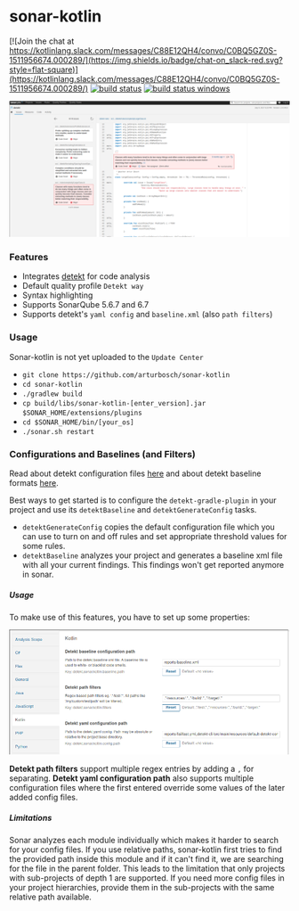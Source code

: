 # sonar-kotlin

[![Join the chat at https://kotlinlang.slack.com/messages/C88E12QH4/convo/C0BQ5GZ0S-1511956674.000289/](https://img.shields.io/badge/chat-on_slack-red.svg?style=flat-square)](https://kotlinlang.slack.com/messages/C88E12QH4/convo/C0BQ5GZ0S-1511956674.000289/)
[![build status](https://travis-ci.org/arturbosch/sonar-kotlin.svg?branch=master)](https://travis-ci.org/arturbosch/sonar-kotlin)
[![build status windows](https://ci.appveyor.com/api/projects/status/bn2vto5dnkenxeg5?svg=true
)](https://ci.appveyor.com/project/arturbosch/sonar-kotlin)

![sonar-kotlin-in-action](img/sonar-kotlin.png)

### Features

- Integrates [detekt](https://github.com/arturbosch/detekt) for code analysis
- Default quality profile `Detekt way`
- Syntax highlighting
- Supports SonarQube 5.6.7 and 6.7
- Supports detekt's `yaml config` and `baseline.xml` (also `path filters`)

### Usage

Sonar-kotlin is not yet uploaded to the `Update Center`

- `git clone https://github.com/arturbosch/sonar-kotlin`
- `cd sonar-kotlin`
- `./gradlew build`
- `cp build/libs/sonar-kotlin-[enter_version].jar $SONAR_HOME/extensions/plugins`
- `cd $SONAR_HOME/bin/[your_os]`
- `./sonar.sh restart`

### Configurations and Baselines (and Filters)

Read about detekt configuration files [here](https://github.com/arturbosch/detekt#ruleset-configuration)
and about detekt baseline formats [here](https://github.com/arturbosch/detekt#code-smell-baseline-and-ignore-list).

Best ways to get started is to configure the `detekt-gradle-plugin` in your project and use its `detektBaseline` and 
`detektGenerateConfig` tasks.
- `detektGenerateConfig` copies the default configuration file which you can use to turn on and off rules and set 
appropriate threshold values for some rules.
- `detektBaseline` analyzes your project and generates a baseline xml file with all your current findings. This 
findings won't get reported anymore in sonar.

##### Usage

To make use of this features, you have to set up some properties:

![configs](img/config.png)


__Detekt path filters__ support multiple regex entries by adding a `,` for separating.
__Detekt yaml configuration path__ also supports multiple configuration files where the first entered override some 
values of the later added config files.

##### Limitations

Sonar analyzes each module individually which makes it harder to search for your config files.
If you use relative paths, sonar-kotlin first tries to find the provided path inside this module and if it can't find
 it, we are searching for the file in the parent folder. This leads to the limitation that only projects with 
 sub-projects of depth 1 are supported. If you need more config files in your project hierarchies, provide them in 
 the sub-projects with the same relative path available.
